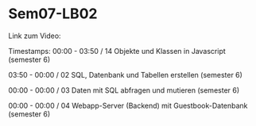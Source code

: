# Sem07-LB02
Link zum Video:

Timestamps:
00:00 - 03:50 / 14 Objekte und Klassen in Javascript (semester 6)

03:50 - 00:00 / 02 SQL, Datenbank und Tabellen erstellen (semester 6)

00:00 - 00:00 / 03 Daten mit SQL abfragen und mutieren (semester 6)

00:00 - 00:00 / 04 Webapp-Server (Backend) mit Guestbook-Datenbank (semester 6)
